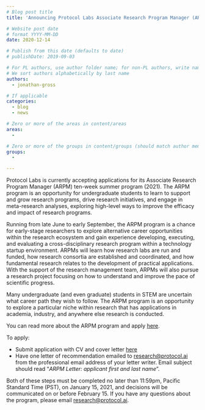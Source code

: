 ```yaml
---
# Blog post title
title: 'Announcing Protocol Labs Associate Research Program Manager (ARPM) summer program!'

# Website post date
# format YYYY-MM-DD
date: 2020-12-14

# Publish from this date (defaults to date)
# publishDate: 2019-09-03

# For PL authors, use author folder name; for non-PL authors, write name as in paper within ""
# We sort authors alphabetically by last name
authors: 
  - jonathan-gross

# If applicable
categories:
  - blog
  - news

# Zero or more of the areas in content/areas
areas:
  - 

# Zero or more of the groups in content/groups (should match author membership)
groups:
  - 

---
```

Protocol Labs is currently accepting applications for its Associate Research Program 
Manager (ARPM) ten-week summer program (2021). The ARPM program is an opportunity for 
undergraduate students to learn to support and grow research programs, drive research initiatives,
and engage in meta-research analyses, exploring high-level ways to improve
the efficacy and impact of research programs.

Running from late June to early September, the ARPM 
program is a chance for early-stage researchers to explore alternative career opportunities 
within the research ecosystem and gain experience developing, executing, and evaluating a 
cross-disciplinary research program within a technology startup environment. ARPMs will 
learn how research labs are run and funded, how research consortia are established and 
coordinated, and how fundamental research relates to the development of practical 
applications. With the support of the research management team, ARPMs will also pursue a 
research project focusing on how to understand and improve the pace of scientific progress.

Many undergraduate (and even graduate) students in STEM are uncertain what career path 
they wish to follow. The ARPM program is an opportunity to explore a particular niche 
within research that has applications in academia, industry, and anywhere else research 
is conducted. 

You can read more about the ARPM program and apply
[here](https://jobs.lever.co/protocol/2839e68a-fd92-4c8c-8677-06c6f2e721c6).

To apply:

- Submit application with CV and cover letter [here](https://jobs.lever.co/protocol/2839e68a-fd92-4c8c-8677-06c6f2e721c6/apply)
- Have one letter of recommendation emailed to research@protocol.ai from the professional 
email address of your letter writer. Email subject should read “*ARPM Letter: applicant first and last name*”.

Both of these steps must be completed no later than 11:59pm, Pacific Standard Time (PST), 
on January 15, 2021, and decisions will be communicated on or before February 15. If 
you have any questions about the program, please email research@protocol.ai. 
